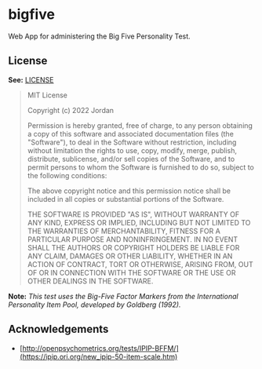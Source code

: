 # bigfive
Web App for administering the Big Five Personality Test.



## License
**See:** [LICENSE](./LICENSE)

>  MIT License
>
>  Copyright (c) 2022 Jordan
>
>  Permission is hereby granted, free of charge, to any person obtaining a copy
> of this software and associated documentation files (the "Software"), to deal
> in the Software without restriction, including without limitation the rights
> to use, copy, modify, merge, publish, distribute, sublicense, and/or sell
> copies of the Software, and to permit persons to whom the Software is
> furnished to do so, subject to the following conditions:
>
> The above copyright notice and this permission notice shall be included in all
> copies or substantial portions of the Software.
> 
> THE SOFTWARE IS PROVIDED "AS IS", WITHOUT WARRANTY OF ANY KIND, EXPRESS OR
> IMPLIED, INCLUDING BUT NOT LIMITED TO THE WARRANTIES OF MERCHANTABILITY,
> FITNESS FOR A PARTICULAR PURPOSE AND NONINFRINGEMENT. IN NO EVENT SHALL THE
> AUTHORS OR COPYRIGHT HOLDERS BE LIABLE FOR ANY CLAIM, DAMAGES OR OTHER
> LIABILITY, WHETHER IN AN ACTION OF CONTRACT, TORT OR OTHERWISE, ARISING FROM,
> OUT OF OR IN CONNECTION WITH THE SOFTWARE OR THE USE OR OTHER DEALINGS IN THE
> SOFTWARE.


**Note:** *This test uses the Big-Five Factor Markers from the International Personality Item Pool, developed by Goldberg (1992).*

## Acknowledgements
- [http://openpsychometrics.org/tests/IPIP-BFFM/](https://ipip.ori.org/new_ipip-50-item-scale.htm)